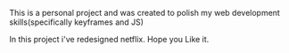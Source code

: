 This is a personal project and was created to polish my web development skills(specifically keyframes and JS) 

In this project i've redesigned netflix. Hope you Like it.
